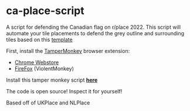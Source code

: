 # ca-place-script
A script for defending the Canadian flag on r/place 2022. 
This script will automate your tile placements to defend the grey outline and surrounding tiles based on this [template](https://i.imgur.com/fufnTeR.png)

First, install the [TamperMonkey](https://www.tampermonkey.net/) browser extension:
- [Chrome Webstore](https://chrome.google.com/webstore/detail/tampermonkey/dhdgffkkebhmkfjojejmpbldmpobfkfo?hl=en)
 - [FireFox](https://addons.mozilla.org/en-US/firefox/addon/violentmonkey/) (ViolentMonkey)

Install this tamper monkey script **[here](https://raw.githubusercontent.com/ca-place/ca-place-script/main/script.user.js)**

The code is open source! Inspect it for yourself!

Based off of UKPlace and NLPlace

